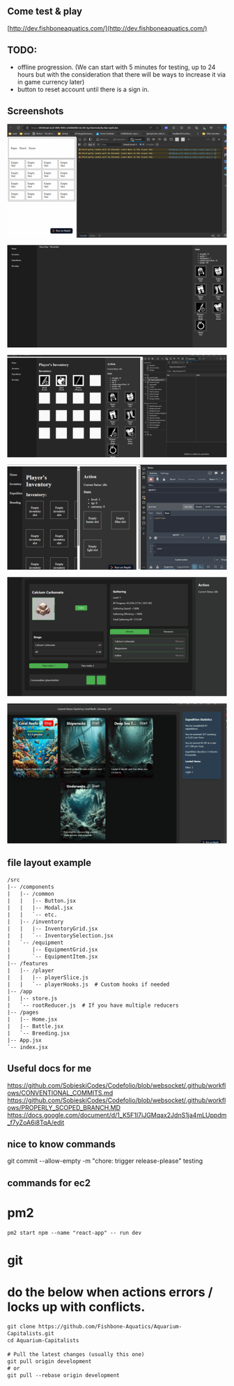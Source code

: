## Come test & play
[http://dev.fishboneaquatics.com/](http://dev.fishboneaquatics.com/)

## TODO:
- offline progression. (We can start with 5 minutes for testing, up to 24 hours but with the consideration that there will be ways to increase it via in game currency later)
- button to reset account until there is a sign in.

## Screenshots
[<img src="https://github.com/Fishbone-Aquatics/Aquarium-Capitalists/blob/main/screenshots/WorkingGridExample.gif">](https://github.com/Fishbone-Aquatics/Aquarium-Capitalists/blob/main/screenshots/WorkingGridExample.gif)

[<img src="https://github.com/Fishbone-Aquatics/Aquarium-Capitalists/blob/main/screenshots/WorkingInventory.gif">](https://github.com/Fishbone-Aquatics/Aquarium-Capitalists/blob/main/screenshots/WorkingInventory.gif)

[<img src="https://github.com/Fishbone-Aquatics/Aquarium-Capitalists/blob/main/screenshots/ExpeditionsWorkWithDrops.gif">](https://github.com/Fishbone-Aquatics/Aquarium-Capitalists/blob/main/screenshots/ExpeditionsWorkWithDrops.gif)

[<img src="https://github.com/Fishbone-Aquatics/Aquarium-Capitalists/blob/main/screenshots/CoolProfiler.gif">](https://github.com/Fishbone-Aquatics/Aquarium-Capitalists/blob/main/screenshots/CoolProfiler.gif)

[<img src="https://github.com/Fishbone-Aquatics/Aquarium-Capitalists/blob/main/screenshots/GatheringWorking.gif">](https://github.com/Fishbone-Aquatics/Aquarium-Capitalists/blob/main/screenshots/GatheringWorking.gif)

[<img src="https://github.com/Fishbone-Aquatics/Aquarium-Capitalists/blob/main/screenshots/ExpeditionStats.gif">](https://github.com/Fishbone-Aquatics/Aquarium-Capitalists/blob/main/screenshots/ExpeditionStats.gif)


## file layout example
```
/src
|-- /components
|   |-- /common
|   |   |-- Button.jsx
|   |   |-- Modal.jsx
|   |   `-- etc.
|   |-- /inventory
|   |   |-- InventoryGrid.jsx
|   |   `-- InventorySelection.jsx
|   `-- /equipment
|       |-- EquipmentGrid.jsx
|       `-- EquipmentItem.jsx
|-- /features
|   |-- /player
|   |   |-- playerSlice.js
|   |   `-- playerHooks.js  # Custom hooks if needed
|-- /app
|   |-- store.js
|   `-- rootReducer.js  # If you have multiple reducers
|-- /pages
|   |-- Home.jsx
|   |-- Battle.jsx
|   `-- Breeding.jsx
|-- App.jsx
`-- index.jsx
```

## Useful docs for me
https://github.com/SobieskiCodes/Codefolio/blob/websocket/.github/workflows/CONVENTIONAL_COMMITS.md
https://github.com/SobieskiCodes/Codefolio/blob/websocket/.github/workflows/PROPERLY_SCOPED_BRANCH.MD
https://docs.google.com/document/d/1_K5F1I7iJGMqax2JdnS1ja4mLUppdm_f7yZoA6i8TqA/edit


## nice to know commands
git commit --allow-empty -m "chore: trigger release-please"
testing

## commands for ec2

# pm2
`pm2 start npm --name "react-app" -- run dev`

# git 
# do the below when actions errors / locks up with conflicts.
```cd /Aquarium-Capitalists
git clone https://github.com/Fishbone-Aquatics/Aquarium-Capitalists.git
cd Aquarium-Capitalists

# Pull the latest changes (usually this one)
git pull origin development
# or
git pull --rebase origin development
```

